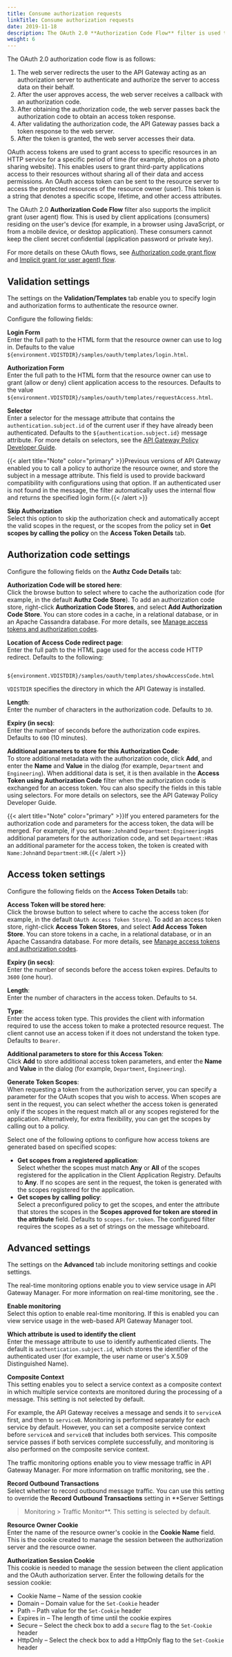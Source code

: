 ```yaml
---
title: Consume authorization requests
linkTitle: Consume authorization requests
date: 2019-11-18
description: The OAuth 2.0 **Authorization Code Flow** filter is used to consume OAuth authorization requests. This filter supports the OAuth 2.0 authorization code (web server) flow, which is used by applications hosted on a secure server. A critical aspect of this flow is that the server must be able to protect the issued client application's secret. The web server flow is suitable for clients capable of interacting with the end user's user-agent (typically a web browser), and capable of receiving incoming requests from the authorization server (acting as an HTTP server). The authorization code flow is also known as the three-legged OAuth flow. 
weight: 6
---
```


The OAuth 2.0 authorization code flow is as follows:

1. The web server redirects the user to the API Gateway acting as an authorization server to authenticate and authorize the server to access data on their behalf.
2. After the user approves access, the web server receives a callback with an authorization code.
3. After obtaining the authorization code, the web server passes back the authorization code to obtain an access token response.
4. After validating the authorization code, the API Gateway passes back a token response to the web server.
5. After the token is granted, the web server accesses their data.

OAuth access tokens are used to grant access to specific resources in an HTTP service for a specific period of time (for example, photos on a photo sharing website). This enables users to grant third-party applications access to their resources without sharing all of their data and access permissions. An OAuth access token can be sent to the resource server to access the protected resources of the resource owner (user). This token is a string that denotes a specific scope, lifetime, and other access attributes.

The OAuth 2.0 **Authorization Code Flow** filter also supports the implicit grant (user agent) flow. This is used by client applications (consumers) residing on the user's device (for example, in a browser using JavaScript, or from a mobile device, or desktop application). These consumers cannot keep the client secret confidential (application password or private key).

For more details on these OAuth flows, see [Authorization code grant flow](/docs/apigw_oauth/oauth_flows/oauth_flows_auth_code) and [Implicit grant (or user agent) flow](/docs/apigw_oauth/oauth_flows/oauth_flows_user_agent).

## Validation settings

The settings on the **Validation/Templates** tab enable you to specify login and authorization forms to authenticate the resource owner.

Configure the following fields:

**Login Form**\
Enter the full path to the HTML form that the resource owner can use to log in. Defaults to the value `${environment.VDISTDIR}/samples/oauth/templates/login.html`.

**Authorization Form**\
Enter the full path to the HTML form that the resource owner can use to grant (allow or deny) client application access to the resources. Defaults to the value `${environment.VDISTDIR}/samples/oauth/templates/requestAccess.html`.

**Selector**\
Enter a selector for the message attribute that contains the `authentication.subject.id` of the current user if they have already been authenticated. Defaults to the `${authentication.subject.id}` message attribute. For more details on selectors, see the [API Gateway Policy Developer Guide](/bundleAPIGateway_77_PolicyDevGuide_allOS_en_HTML5/).

{{< alert title="Note" color="primary" >}}Previous versions of API Gateway enabled you to call a policy to authorize the resource owner, and store the subject in a message attribute. This field is used to provide backward compatibility with configurations using that option. If an authenticated user is not found in the message, the filter automatically uses the internal flow and returns the specified login form.{{< /alert >}}

**Skip Authorization**\
Select this option to skip the authorization check and automatically accept the valid scopes in the request, or the scopes from the policy set in **Get scopes by calling the policy** on the **Access Token Details** tab.

## Authorization code settings

Configure the following fields on the **Authz Code Details** tab:

**Authorization Code will be stored here**:\
Click the browse button to select where to cache the authorization code (for example, in the default **Authz Code Store**). To add an authorization code store, right-click **Authorization Code Stores**, and select **Add Authorization Code Store**. You can store codes in a cache, in a relational database, or in an Apache Cassandra database. For more details, see [Manage access tokens and authorization codes](/docs/apigw_oauth/gw_oauth_auth_server/oauth_access_tokens_auth_codes#Manage).

**Location of Access Code redirect page**:\
Enter the full path to the HTML page used for the access code HTTP redirect. Defaults to the following:

``` {space="preserve"}
    ${environment.VDISTDIR}/samples/oauth/templates/showAccessCode.html
```

`VDISTDIR` specifies the directory in which the API Gateway is installed.

**Length**: \
Enter the number of characters in the authorization code. Defaults to `30`.

**Expiry (in secs)**: \
Enter the number of seconds before the authorization code expires. Defaults to `600`
(10 minutes).

**Additional parameters to store for this Authorization Code**: \
To store additional metadata with the authorization code, click **Add**, and enter the **Name** and **Value** in the dialog (for example, `Department`
and `Engineering`). When additional data is set, it is then available in the **Access Token using Authorization Code** filter when the authorization code is exchanged for an access token. You can also specify the fields in this table using selectors. For more details on selectors, see the API Gateway Policy Developer Guide.

{{< alert title="Note" color="primary" >}}If you entered parameters for the authorization code and parameters for the access token, the data will be merged. For example, if you set `Name:John`and `Department:Engineering`as additional parameters for the authorization code, and set `Department:HR`as an additional parameter for the access token, the token is created with `Name:John`and `Department:HR`.{{< /alert >}}

## Access token settings

Configure the following fields on the **Access Token Details** tab:

**Access Token will be stored here**: \
Click the browse button to select where to cache the access token (for example, in the default `OAuth Access Token Store`). To add an access token store, right-click **Access Token Stores**, and select **Add Access Token Store**. You can store tokens in a cache, in a relational database, or in an Apache Cassandra database. For more details, see [Manage access tokens and authorization codes](/docs/apigw_oauth/gw_oauth_auth_server/oauth_access_tokens_auth_codes#Manage).

**Expiry (in secs)**: \
Enter the number of seconds before the access token expires. Defaults to `3600`
(one hour).

**Length**: \
Enter the number of characters in the access token. Defaults to `54`.

**Type**: \
Enter the access token type. This provides the client with information required to use the access token to make a protected resource request. The client cannot use an access token if it does not understand the token type. Defaults to `Bearer`.

**Additional parameters to store for this Access Token**: \
Click **Add** to store additional access token parameters, and enter the **Name** and **Value** in the dialog (for example, `Department`, `Engineering`).

**Generate Token Scopes**: \
When requesting a token from the authorization server, you can specify a parameter for the OAuth scopes that you wish to access. When scopes are sent in the request, you can select whether the access token is generated only if the scopes in the request match all or any scopes registered for the application. Alternatively, for extra flexibility, you can get the scopes by calling out to a policy.

Select one of the following options to configure how access tokens are generated based on specified scopes:

* **Get scopes from a registered application**: \
Select whether the scopes must match **Any** or **All** of the scopes registered for the application in the Client Application Registry. Defaults to **Any**. If no scopes are sent in the request, the token is generated with the scopes registered for the application.
* **Get scopes by calling policy**: \
Select a preconfigured policy to get the scopes, and enter the attribute that stores the scopes in the **Scopes approved for token are stored in the attribute** field. Defaults to `scopes.for.token`. The configured filter requires the scopes as a set of strings on the message whiteboard.

## Advanced settings

The settings on the **Advanced** tab include monitoring settings and cookie settings.

The real-time monitoring options enable you to view service usage in API Gateway Manager. For more information on real-time monitoring, see the .

**Enable monitoring** \
Select this option to enable real-time monitoring. If this is enabled you can view service usage in the web-based API Gateway Manager tool.

**Which attribute is used to identify the client** \
Enter the message attribute to use to identify authenticated clients. The default is `authentication.subject.id`, which stores the identifier of the authenticated user (for example, the user name or user's X.509 Distinguished Name).

**Composite Context** \
This setting enables you to select a service context as a composite context in which multiple service contexts are monitored during the processing of a message. This setting is not selected by default.

For example, the API Gateway receives a message and sends it to `serviceA` first, and then to `serviceB`. Monitoring is performed separately for each service by default. However, you can set a composite service context before `serviceA` and `serviceB` that includes both services. This composite service passes if both services complete successfully, and monitoring is also performed on the composite service context.

The traffic monitoring options enable you to view message traffic in API Gateway Manager. For more information on traffic monitoring, see the .

**Record Outbound Transactions** \
Select whether to record outbound message traffic. You can use this setting to override the **Record Outbound Transactions** setting in **Server Settings
> Monitoring > Traffic Monitor**. This setting is selected by default.

**Resource Owner Cookie** \
Enter the name of the resource owner's cookie in the **Cookie Name** field. This is the cookie created to manage the session between the authorization server and the resource owner.

**Authorization Session Cookie** \
This cookie is needed to manage the session between the client application and the OAuth authorization server. Enter the following details for the session cookie:

* Cookie Name – Name of the session cookie
* Domain – Domain value for the `Set-Cookie` header
* Path – Path value for the `Set-Cookie` header
* Expires in – The length of time until the cookie expires
* Secure – Select the check box to add a `secure` flag to the `Set-Cookie` header
* HttpOnly – Select the check box to add a HttpOnly flag to the `Set-Cookie` header
